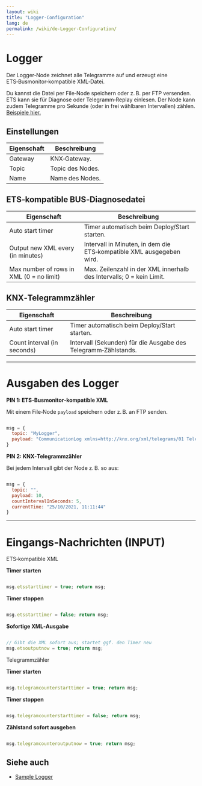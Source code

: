```yaml
---
layout: wiki
title: "Logger-Configuration"
lang: de
permalink: /wiki/de-Logger-Configuration/
---
```

# Logger

Der Logger‑Node zeichnet alle Telegramme auf und erzeugt eine ETS‑Busmonitor‑kompatible XML‑Datei.

Du kannst die Datei per File‑Node speichern oder z. B. per FTP versenden. ETS kann sie für Diagnose oder Telegramm‑Replay einlesen.
Der Node kann zudem Telegramme pro Sekunde (oder in frei wählbaren Intervallen) zählen. 
 <a href="https://supergiovane.github.io/node-red-contrib-knx-ultimate/wiki/Logger-Sample" target="_blank">Beispiele hier.</a>

## Einstellungen

|Eigenschaft|Beschreibung|
|--|--|
| Gateway | KNX‑Gateway. |
| Topic | Topic des Nodes. |
| Name | Name des Nodes. |

## ETS‑kompatible BUS‑Diagnosedatei

|Eigenschaft|Beschreibung|
|--|--|
| Auto start timer | Timer automatisch beim Deploy/Start starten. |
| Output new XML every (in minutes) | Intervall in Minuten, in dem die ETS‑kompatible XML ausgegeben wird. |
| Max number of rows in XML (0 = no limit) | Max. Zeilenzahl in der XML innerhalb des Intervalls; 0 = kein Limit. |

## KNX‑Telegrammzähler

|Eigenschaft|Beschreibung|
|--|--|
| Auto start timer | Timer automatisch beim Deploy/Start starten. |
| Count interval (in seconds) | Intervall (Sekunden) für die Ausgabe des Telegramm‑Zählstands. |

---

# Ausgaben des Logger

**PIN 1: ETS‑Busmonitor‑kompatible XML**

Mit einem File‑Node `payload` speichern oder z. B. an FTP senden.

```javascript

msg = {
  topic: "MyLogger",
  payload: "CommunicationLog xmlns=http://knx.org/xml/telegrams/01 Telegram Timestamp=2020-03-27T07:32:39.470Z Service=L_Data.ind...." // XML‑String
}
```

**PIN 2: KNX‑Telegrammzähler**

Bei jedem Intervall gibt der Node z. B. so aus:

```javascript

msg = {
  topic: "",
  payload: 10,
  countIntervalInSeconds: 5,
  currentTime: "25/10/2021, 11:11:44"
}
```

---

# Eingangs‑Nachrichten (INPUT)

ETS‑kompatible XML

**Timer starten**

```javascript

msg.etsstarttimer = true; return msg;
```

**Timer stoppen**

```javascript

msg.etsstarttimer = false; return msg;
```

**Sofortige XML‑Ausgabe**

```javascript

// Gibt die XML sofort aus; startet ggf. den Timer neu
msg.etsoutputnow = true; return msg;
```

Telegrammzähler

**Timer starten**

```javascript

msg.telegramcounterstarttimer = true; return msg;
```

**Timer stoppen**

```javascript

msg.telegramcounterstarttimer = false; return msg;
```

**Zählstand sofort ausgeben**

```javascript

msg.telegramcounteroutputnow = true; return msg;
```

## Siehe auch

- [Sample Logger](https://supergiovane.github.io/node-red-contrib-knx-ultimate/wiki/Logger-Sample)
